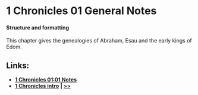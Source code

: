 # 1 Chronicles 01 General Notes #

#### Structure and formatting ####

This chapter gives the genealogies of Abraham, Esau and the early kings of Edom.

## Links: ##

* __[1 Chronicles 01:01 Notes](./01.md)__
* __[1 Chronicles intro](../front/intro.md)__
__| [>>](../02/intro.md)__